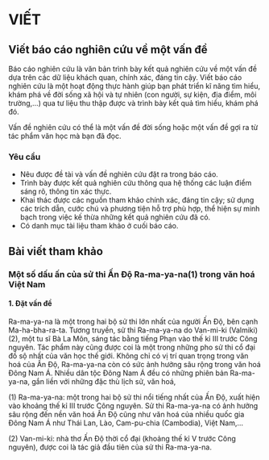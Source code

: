 # VIẾT

## Viết báo cáo nghiên cứu về một vấn đề

Báo cáo nghiên cứu là văn bản trình bày kết quả nghiên cứu về một vấn đề dựa trên các dữ liệu khách quan, chính xác, đáng tin cậy. Viết báo cáo nghiên cứu là một hoạt động thực hành giúp bạn phát triển kĩ năng tìm hiểu, khám phá về đời sống xã hội và tự nhiên (con người, sự kiện, địa điểm, môi trường,...) qua tư liệu thu thập được và trình bày kết quả tìm hiểu, khám phá đó.

Vấn đề nghiên cứu có thể là một vấn đề đời sống hoặc một vấn đề gợi ra từ tác phẩm văn học mà bạn đã đọc.

### Yêu cầu

- Nêu được đề tài và vấn đề nghiên cứu đặt ra trong báo cáo.
- Trình bày được kết quả nghiên cứu thông qua hệ thống các luận điểm sáng rõ, thông tin xác thực.
- Khai thác được các nguồn tham khảo chính xác, đáng tin cậy; sử dụng các trích dẫn, cước chú và phương tiện hỗ trợ phù hợp, thể hiện sự minh bạch trong việc kế thừa những kết quả nghiên cứu đã có.
- Có danh mục tài liệu tham khảo ở cuối báo cáo.

## Bài viết tham khảo

### Một số dấu ấn của sử thi Ấn Độ Ra-ma-ya-na(1) trong văn hoá Việt Nam

#### 1. Đặt vấn đề

Ra-ma-ya-na là một trong hai bộ sử thi lớn nhất của người Ấn Độ, bên cạnh Ma-ha-bha-ra-ta. Tương truyền, sử thi Ra-ma-ya-na do Van-mi-ki (Valmiki)(2), một tu sĩ Bà La Môn, sáng tác bằng tiếng Phạn vào thế kỉ III trước Công nguyên. Tác phẩm này cũng được coi là một trong những pho sử thi cổ đại đồ sộ nhất của văn học thế giới. Không chỉ có vị trí quan trọng trong văn hoá của Ấn Độ, Ra-ma-ya-na còn có sức ảnh hưởng sâu rộng trong văn hoá Đông Nam Á. Nhiều dân tộc Đông Nam Á đều có những phiên bản Ra-ma-ya-na, gắn liền với những đặc thù lịch sử, văn hoá,

(1) Ra-ma-ya-na: một trong hai bộ sử thi nổi tiếng nhất của Ấn Độ, xuất hiện vào khoảng thế kỉ III trước Công nguyên. Sử thi Ra-ma-ya-na có ảnh hưởng sâu rộng đến nền văn hoá Ấn Độ cũng như văn hoá của nhiều quốc gia Đông Nam Á như Thái Lan, Lào, Cam-pu-chia (Cambodia), Việt Nam,...

(2) Van-mi-ki: nhà thơ Ấn Độ thời cổ đại (khoảng thế kỉ V trước Công nguyên), được coi là tác giả đầu tiên của sử thi Ra-ma-ya-na.